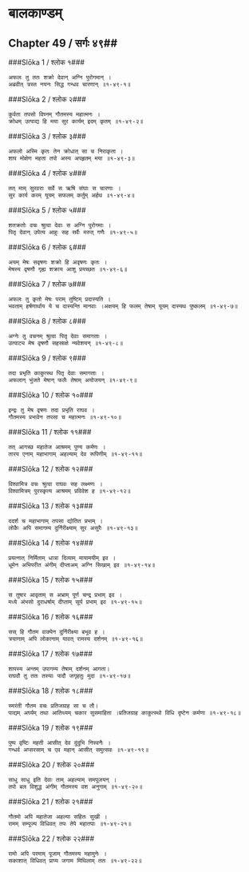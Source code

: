 बालकाण्डम्
===============================


## Chapter 49  / सर्गः ४९##


###Slōka 1 / श्लोक १###


    अफलः तु ततः शक्रो देवान् अग्नि पुरोगमान् ।
    अब्रवीत् त्रस्त नयनः सिद्ध गन्धव चारणान् ॥१-४९-१॥


###Slōka 2 / श्लोक २###


    कुर्वता तपसो विघ्नम् गौतमस्य महात्मनः ।
    क्रोधम् उत्पाद्य हि मया सुर कार्यम् इदम् कृतम् ॥१-४९-२॥


###Slōka 3 / श्लोक ३###


    अफलो अस्मि कृतः तेन क्रोधात् सा च निराकृता ।
    शाप मोक्षेण महता तपो अस्य अपहृतम् मया ॥१-४९-३॥


###Slōka 4 / श्लोक ४###


    तत् माम् सुरवराः सर्वे स ऋषि संघाः स चारणाः ।
    सुर कार्य करम् यूयम् सफलम् कर्तुम् अर्हथ ॥१-४९-४॥


###Slōka 5 / श्लोक ५###


    शतक्रतोः वचः श्रुत्वा देवाः स अग्नि पुरोगमाः ।
    पितृ देवान् उपेत्य आहुः सह सर्वैः मरुत् गणैः ॥१-४९-५॥


###Slōka 6 / श्लोक ६###


    अयम् मेषः सवृषणः शक्रो हि अवृषणः कृतः ।
    मेषस्य वृषणौ गृह्य शक्राय आशु प्रयच्छत ॥१-४९-६॥


###Slōka 7 / श्लोक ७###


    अफलः तु कृतो मेषः पराम् तुष्टिम् प्रदास्यति ।
    भवताम् हर्षणार्थाय ये च दास्यन्ति मानवाः ।अक्षयम् हि फलम् तेषाम् यूयम् दास्यथ पुष्कलम् ॥१-४९-७॥


###Slōka 8 / श्लोक ८###


    अग्नेः तु वचनम् श्रुत्वा पितृ देवाः समागताः ।
    उत्पाट्य मेष वृषणौ सहस्राक्षे न्यवेशयन् ॥१-४९-८॥


###Slōka 9 / श्लोक ९###


    तदा प्रभृति काकुत्स्थ पितृ देवाः समागताः ।
    अफलान् भुंजते मेषान् फलैः तेषाम् अयोजयन् ॥१-४९-९॥


###Slōka 10 / श्लोक १०###


    इन्द्रः तु मेष वृषणः तदा प्रभृति राघव ।
    गौतमस्य प्रभावेन तपसा च महात्मनः ॥१-४९-१०॥


###Slōka 11 / श्लोक ११###


    तत् आगच्छ महातेज आश्रमम् पुण्य कर्मणः ।
    तारय एनाम् महाभागाम् अहल्याम् देव रूपिणीम् ॥१-४९-११॥


###Slōka 12 / श्लोक १२###


    विश्वामित्र वचः श्रुत्वा राघवः सह लक्ष्मणः ।
    विश्वामित्रम् पुरस्कृत्य आश्रमम् प्रविवेश ह ॥१-४९-१२॥


###Slōka 13 / श्लोक १३###


    ददर्श च महाभागाम् तपसा द्योतित प्रभाम् ।
    लोकैः अपि समागम्य दुर्निरीक्ष्याम् सुर असुरैः ॥१-४९-१३॥


###Slōka 14 / श्लोक १४###


    प्रयत्नात् निर्मिताम् धात्रा दिव्याम् मायामयीम् इव ।
    धूमेन अभिपरीत अंगीम् दीप्ताअम् अग्नि सिखाम् इव ॥१-४९-१४॥


###Slōka 15 / श्लोक १५###


    स तुषार आवृताम् स अभ्राम् पूर्ण चन्द्र प्रभाम् इव ।
    मध्ये अंभसो दुराधर्षाम् दीप्ताम् सूर्य प्रभाम् इव ॥१-४९-१५॥


###Slōka 16 / श्लोक १६###


    सस् हि गौतम वाक्येन दुर्निरीक्ष्या बभूव ह ।
    त्रयाणाम् अपि लोकानाम् यावत् रामस्य दर्शनम् ॥१-४९-१६॥


###Slōka 17 / श्लोक १७###


    शापस्य अन्तम् उपागम्य तेषाम् दर्शनम् आगता।
    राघवौ तु ततः तस्याः पादौ जगृहतुः मुदा ॥१-४९-१७॥


###Slōka 18 / श्लोक १८###


    स्मरंती गौतम वचः प्रतिजग्राह सा च तौ।
    पाद्यम् अर्घ्यम् तथा आतिथ्यम् चकार सुसमाहिता ।प्रतिजग्राह काकुत्स्थो विधि दृष्टेन कर्मणा ॥१-४९-१८॥


###Slōka 19 / श्लोक १९###


    पुष्प वृष्टिः महती आसीत् देव दुंदुभि निस्वनैः ।
    गन्धर्व अप्सरसाम् च एव महान् आसीत् समुत्सवः ॥१-४९-१९॥


###Slōka 20 / श्लोक २०###


    साधु साधु इति देवाः ताम् अहल्याम् समपूजयन् ।
    तपो बल विशुद्ध अंगीम् गौतमस्य वश अनुगाम् ॥१-४९-२०॥


###Slōka 21 / श्लोक २१###


    गौतमो अपि महातेजा अहल्या सहितः सुखी ।
    रामम् सम्पूज्य विधिवत् तपः तेपे महातपाः ॥१-४९-२१॥


###Slōka 22 / श्लोक २२###


    रामो अपि परमाम् पूजाम् गौतमस्य महामुनेः ।
    सकाशात् विधिवत् प्राप्य जगाम मिथिलाम् ततः ॥१-४९-२२॥


